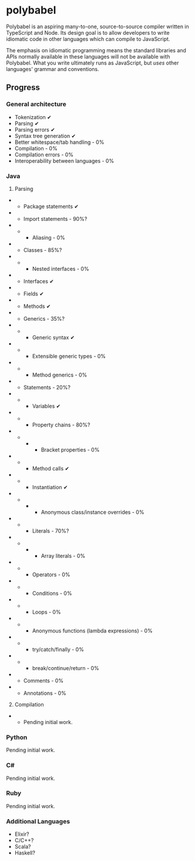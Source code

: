 # polybabel

Polybabel is an aspiring many-to-one, source-to-source compiler written in TypeScript and Node. Its design goal is to allow developers to write idiomatic code in other languages which can compile to JavaScript.

The emphasis on idiomatic programming means the standard libraries and APIs normally available in these languages will not be available with Polybabel. What you write ultimately runs as JavaScript, but *uses* other languages' grammar and conventions.

## Progress

### General architecture

* Tokenization ✔
* Parsing ✔
* Parsing errors ✔
* Syntax tree generation ✔
* Better whitespace/tab handling - 0%
* Compilation - 0%
* Compilation errors - 0%
* Interoperability between languages - 0%

### Java
1. Parsing
* * Package statements ✔
* * Import statements - 90%?
* * - Aliasing - 0%
* * Classes - 85%?
* * - Nested interfaces - 0%
* * Interfaces ✔
* * Fields ✔
* * Methods ✔
* * Generics - 35%?
* * - Generic syntax ✔
* * - Extensible generic types - 0%
* * - Method generics - 0%
* * Statements - 20%?
* * - Variables ✔
* * - Property chains - 80%?
* * - - Bracket properties - 0%
* * - Method calls ✔
* * - Instantiation ✔
* * - - Anonymous class/instance overrides - 0%
* * - Literals - 70%?
* * - - Array literals - 0%
* * - Operators - 0%
* * - Conditions - 0%
* * - Loops - 0%
* * - Anonymous functions (lambda expressions) - 0%
* * - try/catch/finally - 0%
* * - break/continue/return - 0%
* * Comments - 0%
* * Annotations - 0%
2. Compilation
* * Pending initial work.

### Python
Pending initial work.

### C#
Pending initial work.

### Ruby
Pending initial work.

### Additional Languages
* Elixir?
* C/C++?
* Scala?
* Haskell?